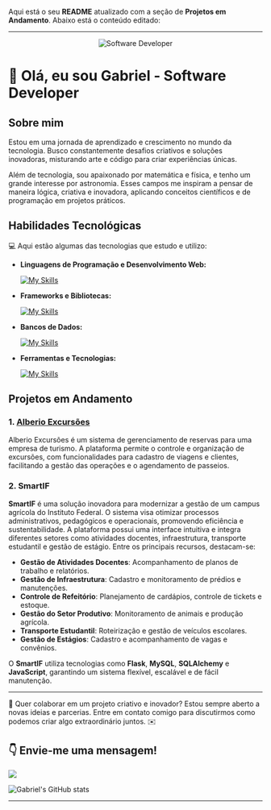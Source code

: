 Aqui está o seu **README** atualizado com a seção de **Projetos em Andamento**. Abaixo está o conteúdo editado:

---

<div align="center">
  <img src="https://i.pinimg.com/originals/0f/25/e4/0f25e4668c1c7740b5ed41835339d67f.gif" alt="Software Developer">
</div>

# 🚀 Olá, eu sou Gabriel - Software Developer 

## Sobre mim

Estou em uma jornada de aprendizado e crescimento no mundo da tecnologia. Busco constantemente desafios criativos e soluções inovadoras, misturando arte e código para criar experiências únicas.

Além de tecnologia, sou apaixonado por matemática e física, e tenho um grande interesse por astronomia. Esses campos me inspiram a pensar de maneira lógica, criativa e inovadora, aplicando conceitos científicos e de programação em projetos práticos.

## Habilidades Tecnológicas

💻 Aqui estão algumas das tecnologias que estudo e utilizo:

- **Linguagens de Programação e Desenvolvimento Web:**
  
  [![My Skills](https://skillicons.dev/icons?i=java,python,c,js,html,css)](https://skillicons.dev)

- **Frameworks e Bibliotecas:**
  
  [![My Skills](https://skillicons.dev/icons?i=nodejs,react,bootstrap,flask)](https://skillicons.dev)

- **Bancos de Dados:**
  
  [![My Skills](https://skillicons.dev/icons?i=mysql,postgres,sqlite)](https://skillicons.dev)

- **Ferramentas e Tecnologias:**
  
  [![My Skills](https://skillicons.dev/icons?i=git,github,linux,windows,docker,figma,vscode,eclipse)](https://skillicons.dev)
  
## Projetos em Andamento

### 1. **[Alberio Excursões](https://alberio-excursoes.vercel.app/)**
Alberio Excursões é um sistema de gerenciamento de reservas para uma empresa de turismo. A plataforma permite o controle e organização de excursões, com funcionalidades para cadastro de viagens e clientes, facilitando a gestão das operações e o agendamento de passeios.

### 2. **SmartIF**
**SmartIF** é uma solução inovadora para modernizar a gestão de um campus agrícola do Instituto Federal. O sistema visa otimizar processos administrativos, pedagógicos e operacionais, promovendo eficiência e sustentabilidade. A plataforma possui uma interface intuitiva e integra diferentes setores como atividades docentes, infraestrutura, transporte estudantil e gestão de estágio. Entre os principais recursos, destacam-se:

- **Gestão de Atividades Docentes**: Acompanhamento de planos de trabalho e relatórios.
- **Gestão de Infraestrutura**: Cadastro e monitoramento de prédios e manutenções.
- **Controle de Refeitório**: Planejamento de cardápios, controle de tickets e estoque.
- **Gestão do Setor Produtivo**: Monitoramento de animais e produção agrícola.
- **Transporte Estudantil**: Roteirização e gestão de veículos escolares.
- **Gestão de Estágios**: Cadastro e acompanhamento de vagas e convênios.

O **SmartIF** utiliza tecnologias como **Flask**, **MySQL**, **SQLAlchemy** e **JavaScript**, garantindo um sistema flexível, escalável e de fácil manutenção.

---

💬 Quer colaborar em um projeto criativo e inovador? Estou sempre aberto a novas ideias e parcerias. Entre em contato comigo para discutirmos como podemos criar algo extraordinário juntos. ✉️

## 👇 Envie-me uma mensagem!

<a href="mailto:gabrielpereiramatias07@gmail.com"><img src="https://img.shields.io/badge/-Gmail-%23333?style=for-the-badge&logo=gmail&logoColor=white" target="_blank"></a>

![Gabriel's GitHub stats](https://github-readme-stats.vercel.app/api?username=gabriel-matias07&theme=dark&show_icons=true)

---
